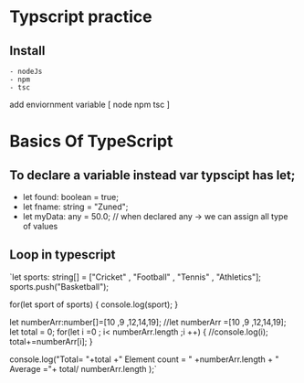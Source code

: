 # Typscript practice

## Install
    - nodeJs
    - npm
    - tsc 
 add enviornment variable  [ node npm tsc ]


# Basics Of TypeScript
## To declare a variable instead var typscipt has let;
   - let found: boolean = true;
   - let fname: string = "Zuned";
   - let myData: any = 50.0; // when declared any -> we can assign all type of values 
## Loop in typescript

`let sports: string[] = ["Cricket" , "Football" , "Tennis" , "Athletics"];
sports.push("Basketball");

for(let sport of sports)
{
  console.log(sport);
}

let numberArr:number[]=[10 ,9 ,12,14,19];
//let numberArr =[10 ,9 ,12,14,19];
let total = 0;
for(let i =0 ; i< numberArr.length ;i ++)
{
	//console.log(i);
	total+=numberArr[i];
}

console.log("Total= "+total +" Element count = " +numberArr.length + " Average ="+ total/ numberArr.length );`
   
